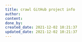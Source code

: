 ```yaml
---
title: crawl GitHub project info
author: 
content: 
done_by: 
created_date: 2021-12-02 10:21:37
updated_date: 2021-12-02 10:21:37
---
```





